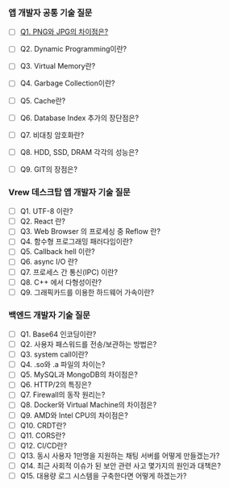 ### 앱 개발자 공통 기술 질문
- [ ]  [Q1. PNG와 JPG의 차이점은?](./A-1.md)
- [ ]  Q2. Dynamic Programming이란?
- [ ]  Q3. Virtual Memory란?
- [ ]  Q4. Garbage Collection이란?
- [ ]  Q5. Cache란?
- [ ]  Q6. Database Index 추가의 장단점은?
- [ ]  Q7. 비대칭 암호화란?
- [ ]  Q8. HDD, SSD, DRAM 각각의 성능은?
- [ ]  Q9. GIT의 장점은?


### Vrew 데스크탑 앱 개발자 기술 질문
- [ ]  Q1. UTF-8 이란?
- [ ]  Q2. React 란?
- [ ]  Q3. Web Browser 의 프로세싱 중 Reflow 란?
- [ ]  Q4. 함수형 프로그래밍 패러다임이란?
- [ ]  Q5. Callback hell 이란?
- [ ]  Q6. async I/O 란?
- [ ]  Q7. 프로세스 간 통신(IPC) 이란?
- [ ]  Q8. C++ 에서 다형성이란?
- [ ]  Q9. 그래픽카드를 이용한 하드웨어 가속이란?

### 백엔드 개발자 기술 질문
- [ ]  Q1. Base64 인코딩이란?
- [ ]  Q2. 사용자 패스워드를 전송/보관하는 방법은?
- [ ]  Q3. system call이란?
- [ ]  Q4. .so와 .a 파일의 차이는?
- [ ]  Q5. MySQL과 MongoDB의 차이점은?
- [ ]  Q6. HTTP/2의 특징은?
- [ ]  Q7. Firewall의 동작 원리는?
- [ ]  Q8. Docker와 Virtual Machine의 차이점은?
- [ ]  Q9. AMD와 Intel CPU의 차이점은?
- [ ]  Q10. CRDT란?
- [ ]  Q11. CORS란?
- [ ]  Q12. CI/CD란?
- [ ]  Q13. 동시 사용자 1만명을 지원하는 채팅 서버를 어떻게 만들겠는가?
- [ ]  Q14. 최근 사회적 이슈가 된 보안 관련 사고 몇가지의 원인과 대책은?
- [ ]  Q15. 대용량 로그 시스템을 구축한다면 어떻게 하겠는가?
